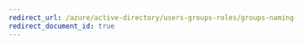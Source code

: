```yaml
---
redirect_url: /azure/active-directory/users-groups-roles/groups-naming-policy
redirect_document_id: true
---
```

